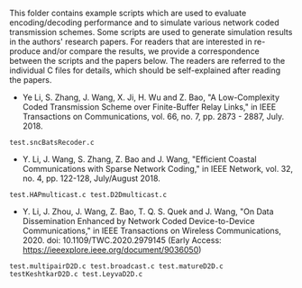 This folder contains example scripts which are used to evaluate encoding/decoding performance and to simulate various network coded transmission schemes. Some scripts are used to generate simulation results in the authors' research papers. For readers that are interested in re-produce and/or compare the results, we provide a correspondence between the scripts and the papers below. The readers are referred to the individual C files for details, which should be self-explained after reading the papers.

- Ye Li, S. Zhang, J. Wang, X. Ji, H. Wu and Z. Bao, "A Low-Complexity Coded Transmission Scheme over Finite-Buffer Relay Links," in IEEE Transactions on Communications, vol. 66, no. 7, pp. 2873 - 2887, July. 2018.
```shell
test.sncBatsRecoder.c
```

- Y. Li, J. Wang, S. Zhang, Z. Bao and J. Wang, "Efficient Coastal Communications with Sparse Network Coding," in IEEE Network, vol. 32, no. 4, pp. 122-128, July/August 2018.
```shell
test.HAPmulticast.c test.D2Dmulticast.c
```

- Y. Li, J. Zhou, J. Wang, Z. Bao, T. Q. S. Quek and J. Wang, "On Data Dissemination Enhanced by Network Coded Device-to-Device Communications," in IEEE Transactions on Wireless Communications, 2020. doi: 10.1109/TWC.2020.2979145 (Early Access: https://ieeexplore.ieee.org/document/9036050)
```shell
test.multipairD2D.c test.broadcast.c test.matureD2D.c testKeshtkarD2D.c test.LeyvaD2D.c
```